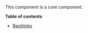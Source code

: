 This component is a core component.
<!-- table-of-contents start -->
**Table of contents**
  - [Backlinks](#backlinks)
